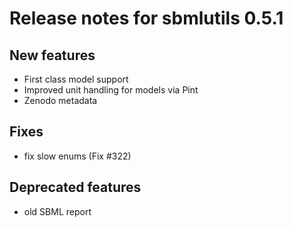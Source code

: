 # Release notes for sbmlutils 0.5.1

## New features
- First class model support
- Improved unit handling for models via Pint
- Zenodo metadata

## Fixes
- fix slow enums (Fix #322)

## Deprecated features
- old SBML report
